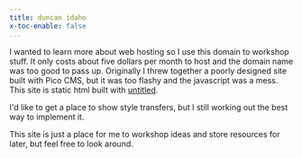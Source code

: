 ```yaml
---
title: duncan idaho
x-toc-enable: false
...
```


I wanted to learn more about web hosting so I use this domain to workshop stuff. It only costs about five dollars per month to host and the domain name was too good to pass up. Originally I threw together a poorly designed site built with Pico CMS, but it was too flashy and the javascript was a mess. This site is static html built with [untitled](https://untitled.vimuser.org/).

I'd like to get a place to show style transfers, but I still working out the best way to implement it.

This site is just a place for me to workshop ideas and store resources for later, but feel free to look around.
